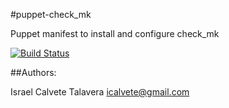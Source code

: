 #puppet-check_mk

Puppet manifest to install and configure check_mk

[![Build Status](https://secure.travis-ci.org/icalvete/puppet-check_mk.png)](http://travis-ci.org/icalvete/puppet-check_mk)

##Authors:

Israel Calvete Talavera <icalvete@gmail.com>
